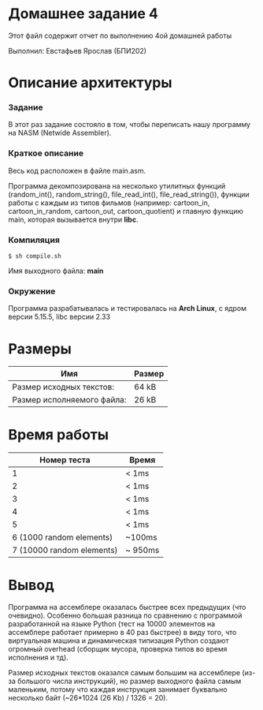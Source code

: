 # Домашнее задание 4

Этот файл содержит отчет по выполнению 4ой домашней работы

Выполнил: Евстафьев Ярослав (БПИ202)

# Описание архитектуры

### Задание

В этот раз задание состояло в том, чтобы переписать нашу программу на NASM (Netwide Assembler).

### Краткое описание

Весь код расположен в файле main.asm.

Программа декомпозирована на несколько утилитных функций (random_int(), 
random_string(), file_read_int(), file_read_string()), функции работы с каждым из типов фильмов
(например: cartoon_in, cartoon_in_random, cartoon_out, cartoon_quotient) и главную функцию main, которая вызывается внутри **libc**.

### Компиляция
```shell
$ sh compile.sh
```

Имя выходного файла: **main**

### Окружение
Программа разрабатывалась и тестировалась на **Arch Linux**, с ядром версии 5.15.5, libc версии 2.33

# Размеры

Имя | Размер |
----|--------|
Размер исходных текстов: | 64 kB |
Размер исполняемого файла: | 26 kB |

# Время работы

Номер теста | Время |
----|--------|
1 | < 1ms |
2 | < 1ms |
3 | < 1ms |
4 | < 1ms |
5 | < 1ms |
6 (1000 random elements) | ~100ms |
7 (10000 random elements) | ~ 950ms |

# Вывод
Программа на ассемблере оказалась быстрее всех предыдущих (что очевидно). Особенно большая разница 
по сравнению с программой разработанной на языке Python (тест на 10000 элементов на ассемблере работает примерно в 40 раз быстрее)
в виду того, что виртуальная машина и динамическая типизация Python создают огромный overhead (сборщик мусора, проверка типов во время исполнения и тд).

Размер исходных текстов оказался самым большим на ассемблере (из-за большого числа инструкций), но размер выходного файла самым маленьким, потому что каждая инструкция занимает буквально несколько байт (~26*1024 (26 Kb) / 1326 = 20).

